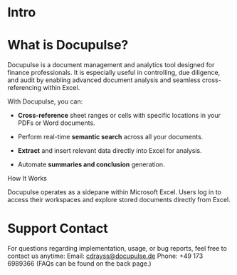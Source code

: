 # Intro

# What is Docupulse?

Docupulse is a document management and analytics tool designed for finance professionals. It is especially useful in controlling, due diligence, and audit by enabling advanced document analysis and seamless cross-referencing within Excel.

With Docupulse, you can:

- **Cross-reference** sheet ranges or cells with specific locations in your PDFs or Word documents.

- Perform real-time **semantic search** across all your documents.

- **Extract** and insert relevant data directly into Excel for analysis.

- Automate **summaries and conclusion** generation.

How It Works

Docupulse operates as a sidepane within Microsoft Excel. Users log in to access their workspaces and explore stored documents directly from Excel.

# Support Contact
For questions regarding implementation, usage, or bug reports, feel free to contact us anytime:
Email: cdrayss@docupulse.de
Phone: +49 173 6989366
(FAQs can be found on the back page.)
